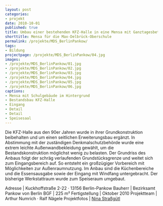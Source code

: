```yaml
---
layout: post
categories:
- projekt
date: 2010-10-01
published: true
title: Umbau einer bestehenden KFZ-Halle in eine Mensa mit Ganztagesbetrieb für die Max-Delbrück-Oberschule
shorttitle: Mensa für die Max-Delbrück-Oberschule
permalink: /projekte/MDS_BerlinPankow/
tags: 
- Bildung
projectpage: /projekte/MDS_BerlinPankow/04.jpg
images:
- /projekte/MDS_BerlinPankow/01.jpg
- /projekte/MDS_BerlinPankow/02.jpg
- /projekte/MDS_BerlinPankow/03.jpg
- /projekte/MDS_BerlinPankow/04.jpg
- /projekte/MDS_BerlinPankow/05.jpg
- /projekte/MDS_BerlinPankow/06.jpg
captions:
- Mensa mit Schulgebäude im Hintergrund
- Bestandsbau KFZ-Halle
- Eingang
- Detail
- Detail
- Speisesaal
---
```

Die KFZ-Halle aus den 90er Jahren wurde in ihrer Grundkonstruktion beibehalten und um einen seitlichen Erweiterungsbau ergänzt. In Abstimmung mit der zuständigen Denkmalschutzbehörde wurde eine extrem leichte Außenwandbekleidung gewählt, um die Bestandskonstruktion möglichst wenig zu belasten. Der Grundriss des Anbaus folgt der schräg verlaufenden Grundstücksgrenze und weitet sich zum Eingangsbereich auf. So entsteht ein großzügiger Vorbereich mit Möglichkeiten zur Außenraumnutzung. Im Anbau sind die Küchen­bereiche und die Essensausgabe sowie der Eingang mit Windfang unter­gebracht. Der bisherige Werkstattraum wurde zum Speiseraum umgebaut.

Adresse	|	Kuckhoffstraße 2-22 · 13156 Berlin-Pankow
Bauherr	|	Bezirksamt Pankow von Berlin
BGF		|	225 m²
Fertigstellung	|	Oktober 2010
Projektteam	|	Arthur Numrich · Ralf Nägele
Projektfotos	|	[Nina Straßgütl](http://www.ninastrg.de/)